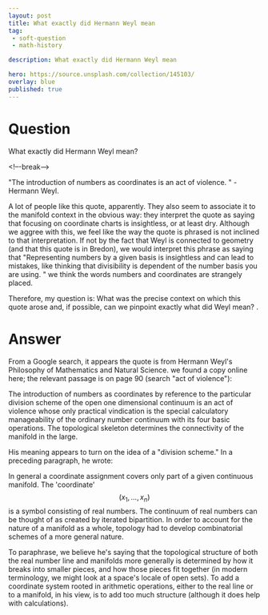 ```yaml
---
layout: post
title: What exactly did Hermann Weyl mean
tag:
 - soft-question
 - math-history

description: What exactly did Hermann Weyl mean

hero: https://source.unsplash.com/collection/145103/
overlay: blue 
published: true
---
```


# Question 

What exactly did Hermann Weyl mean?

<!–-break-–>


"The introduction of numbers as coordinates is an act of violence.
" - Hermann Weyl.

A lot of people like this quote, apparently.
 They also seem to associate it to the manifold context in the obvious way: they interpret the quote as saying that focusing on coordinate charts is insightless, or at least dry.
 Although we aggree with this, we feel like the way the quote is phrased is not inclined to that interpretation.
 If not by the fact that Weyl is connected to geometry (and that this quote is in Bredon), we would interpret this phrase as saying that "Representing numbers by a given basis is insightless and can lead to mistakes, like thinking that divisibility is dependent of the number basis you are using.
" we think the words numbers and coordinates are strangely placed.

Therefore, my question is: What was the precise context on which this quote arose and, if possible, can we pinpoint exactly what did Weyl mean?
.


# Answer 


From a Google search, it appears the quote is from Hermann Weyl's Philosophy of Mathematics and Natural Science. we found a copy online here; the relevant passage is on page 90 (search "act of violence"):

The introduction of numbers as coordinates by reference to the particular division scheme of the open one dimensional continuum is an act of violence whose only practical vindication is the special calculatory manageability of the ordinary number continuum with its four basic operations. The topological
  skeleton determines the connectivity of the manifold in the large.

His meaning appears to turn on the idea of a "division scheme." In a preceding paragraph, he wrote:

In general a coordinate assignment covers only part of a given continuous manifold. The 'coordinate' $$(x_1, \ldots, x_n)$$ is a symbol consisting of real numbers. The continuum of real numbers can be thought of as created by iterated bipartition. In order to account for the nature of a manifold as a whole, topology had to develop combinatorial schemes of a more general nature.

To paraphrase, we believe he's saying that the topological structure of both the real number line and manifolds more generally is determined by how it breaks into smaller pieces, and how those pieces fit together (in modern terminology, we might look at a space's locale of open sets). To add a coordinate system rooted in arithmetic operations, either to the real line or to a manifold, in his view, is to add too much structure (although it does help with calculations).

